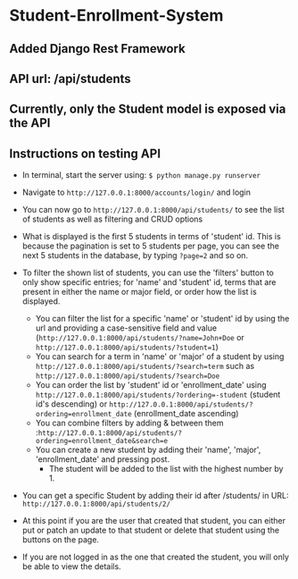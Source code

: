 # Student-Enrollment-System

## Added Django Rest Framework

## API url: /api/students

## Currently, only the Student model is exposed via the API

## Instructions on testing API
* In terminal, start the server using: `$ python manage.py runserver`
* Navigate to `http://127.0.0.1:8000/accounts/login/` and login
* You can now go to `http://127.0.0.1:8000/api/students/` to see the list of students as well as filtering and CRUD options
* What is displayed is the first 5 students in terms of 'student' id. This is because the pagination is set to 5 students per page, you can see the next 5 students in the database, by typing `?page=2` and so on.
* To filter the shown list of students, you can use the 'filters' button to only show specific entries; for 'name' and 'student' id, terms that are present in either the name or major field, or order how the list is displayed.

  *  You can filter the list for a specific 'name' or 'student' id by using the url and providing a case-sensitive field and value (`http://127.0.0.1:8000/api/students/?name=John+Doe` or `http://127.0.0.1:8000/api/students/?student=1`)
  *  You can search for a term in 'name' or 'major' of a student by using `http://127.0.0.1:8000/api/students/?search=term` such as `http://127.0.0.1:8000/api/students/?search=Doe`
  *  You can order the list by 'student' id or 'enrollment_date' using `http://127.0.0.1:8000/api/students/?ordering=-student` (student id's descending) or `http://127.0.0.1:8000/api/students/?ordering=enrollment_date` (enrollment_date ascending)
  *  You can combine filters by adding & between them :`http://127.0.0.1:8000/api/students/?ordering=enrollment_date&search=e`
  *  You can create a new student by adding their 'name', 'major', 'enrollment_date' and pressing post.
        *  The student will be added to the list with the highest number by 1.
* You can get a specific Student by adding their id after /students/ in URL: `http://127.0.0.1:8000/api/students/2/`
* At this point if you are the user that created that student, you can either put or patch an update to that student or delete that student using the buttons on the page.
* If you are not logged in as the one that created the student, you will only be able to view the details.

